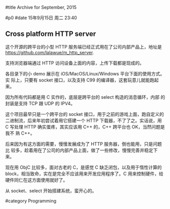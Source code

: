 #title Archive for September, 2015

#p0
#date 15年9月15日 周二 23:40

## Cross platform HTTP server


这个开源的跨平台的小型 HTTP 服务端已经正式用在了公司内部产品上，地址是
<https://github.com/lalawue/m_http_server>.

支持浏览器端通过 HTTP 访问设备上面的内容，上传下载都是现成的。

各目录下的小 demo 展示在 iOS/MacOS/Linux/Windows 平台下面的使用方式。实
际上，只要有 socket 接口，以及支持 C99 的编译器，这套玩意儿就能跑起来。

因为所有代码都是用 C 实作的，底层是跨平台的 select 构造的消息循环，内部
的封装是支持 TCP 跟 UDP 的 IPV4。

这个项目最早只是一个跨平台的 socket 接口，用于之前的游戏上面，跑自定义的
二进制流，后来年初尝试着用它搭建一个 HTTP 下载器，不了了之。实话说，用 C
写处理 HTTP 确实蛋疼，其实应该用 C++ 的，C++ 跨平台也 OK，当然问题是我不
熟 C++。

后来因为有这方面的需要，慢慢发展成为了 HTTP 服务器，倒也能用，只是问题比
较多，趁着用在了公司的内部产品上面，做了一些修改，慢慢完善并稳定下来。

现在用 ObjC 比较多，面对古老的 C，是感觉 C 缺乏闭包，以及用于惰性计算的
block，相当致命，实在是完全不应该用来开发应用程序了。C 用来控制硬件，给
硬件同仁在这方面使用就好了。

从 socket、select 开始搭建系统，蛮开心的。


#category Programming

<!-- date: 2015-09-15T23:40:10+0800 -->


